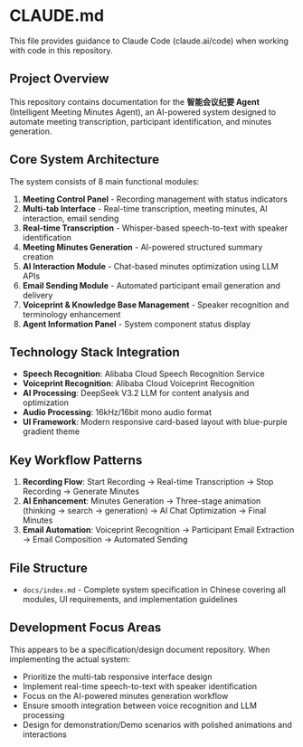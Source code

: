 # CLAUDE.md

This file provides guidance to Claude Code (claude.ai/code) when working with code in this repository.

## Project Overview

This repository contains documentation for the **智能会议纪要 Agent** (Intelligent Meeting Minutes Agent), an AI-powered system designed to automate meeting transcription, participant identification, and minutes generation.

## Core System Architecture

The system consists of 8 main functional modules:

1. **Meeting Control Panel** - Recording management with status indicators
2. **Multi-tab Interface** - Real-time transcription, meeting minutes, AI interaction, email sending
3. **Real-time Transcription** - Whisper-based speech-to-text with speaker identification
4. **Meeting Minutes Generation** - AI-powered structured summary creation
5. **AI Interaction Module** - Chat-based minutes optimization using LLM APIs
6. **Email Sending Module** - Automated participant email generation and delivery
7. **Voiceprint & Knowledge Base Management** - Speaker recognition and terminology enhancement
8. **Agent Information Panel** - System component status display

## Technology Stack Integration

- **Speech Recognition**: Alibaba Cloud Speech Recognition Service
- **Voiceprint Recognition**: Alibaba Cloud Voiceprint Recognition
- **AI Processing**: DeepSeek V3.2 LLM for content analysis and optimization
- **Audio Processing**: 16kHz/16bit mono audio format
- **UI Framework**: Modern responsive card-based layout with blue-purple gradient theme

## Key Workflow Patterns

1. **Recording Flow**: Start Recording → Real-time Transcription → Stop Recording → Generate Minutes
2. **AI Enhancement**: Minutes Generation → Three-stage animation (thinking → search → generation) → AI Chat Optimization → Final Minutes
3. **Email Automation**: Voiceprint Recognition → Participant Email Extraction → Email Composition → Automated Sending

## File Structure

- `docs/index.md` - Complete system specification in Chinese covering all modules, UI requirements, and implementation guidelines

## Development Focus Areas

This appears to be a specification/design document repository. When implementing the actual system:

- Prioritize the multi-tab responsive interface design
- Implement real-time speech-to-text with speaker identification
- Focus on the AI-powered minutes generation workflow
- Ensure smooth integration between voice recognition and LLM processing
- Design for demonstration/Demo scenarios with polished animations and interactions